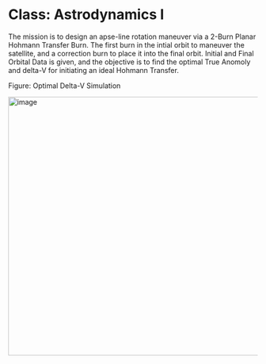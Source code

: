 # Class: Astrodynamics I

The mission is to design an apse-line rotation maneuver via a 2-Burn Planar Hohmann Transfer Burn. The first burn in the intial orbit to maneuver the satellite, and a correction burn to place it into the final orbit. Initial and Final Orbital Data is given, and the objective is to find the optimal True Anomoly and delta-V for initiating an ideal Hohmann Transfer.

Figure: Optimal Delta-V Simulation

<img width="793" height="522" alt="image" src="https://github.com/user-attachments/assets/55423d33-c028-4d3a-8ef1-c4d2202a685d" />
